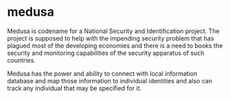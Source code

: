 # medusa
Medusa is codename for a National Security and Identification project. The project is supposed to help with the impending security problem that has plagued most of the developing economies and there is a need to books the security and monitoring capabilities of the security apparatus of such countries.

Medusa has the power and ability to connect with local information database and map those information to individual identities and also can track any individual that may be specified for it.


